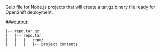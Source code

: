 Gulp file for Node.js projects that will create a tar.gz binary file ready for OpenShift deployment.


###output:
```
|-- repo.tar.gz 
|   |-- repo.tar 
|   |   |-- repo/ 
|   |   |   |-- project contents
```
